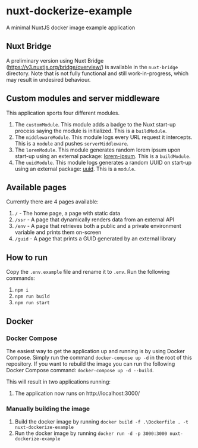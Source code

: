 # nuxt-dockerize-example
A minimal NuxtJS docker image example application

## Nuxt Bridge
A preliminary version using Nuxt Bridge (https://v3.nuxtjs.org/bridge/overview/) is available in the `nuxt-bridge` directory.
Note that is not fully functional and still work-in-progress, which may result in undesired behaviour.

## Custom modules and server middleware
This application sports four different modules.
1. The `customModule`. This module adds a badge to the Nuxt start-up process saying the module is initialized. This is a `buildModule`.
2. The `middlewareModule`. This module logs every URL request it intercepts. This is a `module` and pushes `serverMiddleware`.
2. The `loremModule`. This module generates random lorem ipsum upon start-up using an external package: [lorem-ipsum](https://www.npmjs.com/package/lorem-ipsum). This is a `buildModule`.
2. The `uuidModule`. This module logs generates a random UUID on start-up using an external package: [uuid](https://www.npmjs.com/package/uuid). This is a `module`.

## Available pages
Currently there are 4 pages available:
1. `/` - The home page, a page with static data
2. `/ssr` - A page that dynamically renders data from an external API
3. `/env` - A page that retrieves both a public and a private environment variable and prints them on-screen
4. `/guid` - A page that prints a GUID generated by an external library

## How to run
Copy the `.env.example` file and rename it to `.env`.
Run the following commands:
1. `npm i`
2. `npm run build`
3. `npm run start`

## Docker
### Docker Compose

The easiest way to get the application up and running is by using Docker Compose.
Simply run the command `docker-compose up -d` in the root of this repository. If you want to rebuild the image you can run the following Docker Compose command: `docker-compose up -d --build`.

This will result in two applications running:
1. The application now runs on http://localhost:3000/

### Manually building the image
1. Build the docker image by running `docker build -f .\Dockerfile . -t nuxt-dockerize-example`
2. Run the docker image by running `docker run -d -p 3000:3000 nuxt-dockerize-example`
